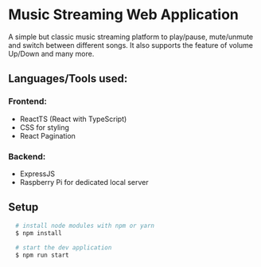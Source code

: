 # Music Streaming Web Application
A simple but classic music streaming platform to play/pause, mute/unmute and switch between different songs. It also supports the feature of volume Up/Down and many more.

## Languages/Tools used:
  ### Frontend:
  - ReactTS (React with TypeScript)
  - CSS for styling
  - React Pagination
  ### Backend:
  - ExpressJS
  - Raspberry Pi for dedicated local server

## Setup
```bash
  # install node modules with npm or yarn
  $ npm install
  
  # start the dev application
  $ npm run start
```
